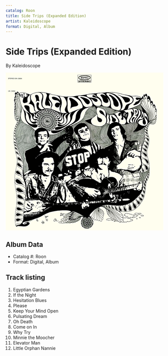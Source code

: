 ```yaml
---
catalog: Roon
title: Side Trips (Expanded Edition)
artist: Kaleidoscope
format: Digital, Album
---
```


# Side Trips (Expanded Edition)

By Kaleidoscope

![](../../assets/albumcovers/Kaleidoscope-Side_Trips_Expanded_Edition.png)

## Album Data

- Catalog #: Roon
- Format: Digital, Album


## Track listing


1. Egyptian Gardens
2. If the Night
3. Hesitation Blues
4. Please
5. Keep Your Mind Open
6. Pulsating Dream
7. Oh Death
8. Come on In
9. Why Try
10. Minnie the Moocher
11. Elevator Man
12. Little Orphan Nannie

